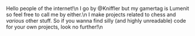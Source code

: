 Hello people of the internet!\n
I go by @Kniffler but my gamertag is Lumenit so feel free to call me by either.\n
I make projects related to chess and *various* other stuff. So if you wanna find silly (and highly unreadable) code for your own projects, look no further!\n

<!---
Kniffler/Kniffler is a ✨ special ✨ repository because its `README.md` (this file) appears on your GitHub profile.
You can click the Preview link to take a look at your changes.
--->
